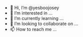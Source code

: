 - 👋 Hi, I’m @yesboojosey
- 👀 I’m interested in ...
- 🌱 I’m currently learning ...
- 💞️ I’m looking to collaborate on ...
- 📫 How to reach me ...

<!---
yesboojosey/yesboojosey is a ✨ special ✨ repository because its `README.md` (this file) appears on your GitHub profile.
You can click the Preview link to take a look at your changes.
--->
